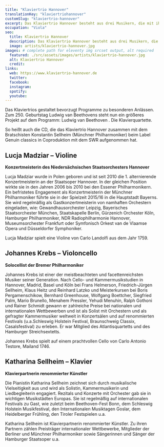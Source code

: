```yaml
---
title: "Klaviertrio Hannover"
translationKey: "klaviertriohannover"
customSlug: "klaviertrio-hannover"
excerpt: Das Klaviertrio Hannover besteht aus drei Musikern, die mit ihrem mitreißenden und fesselnden Spiel und abwechslungsreich gestalteten Programmen Presse und Publikum auf Konzertpodien im In- und Ausland begeistern.
occupation: "Viola"
seo:
  title: Klaviertrio Hannover
  description: Das Klaviertrio Hannover besteht aus drei Musikern, die mit ihrem mitreißenden und fesselnden Spiel und abwechslungsreich gestalteten Programmen Presse und Publikum auf Konzertpodien im In- und Ausland begeistern.
  image: artists/klaviertrio-hannover.jpg
images: # complete path for eleventy img srcset output, alt required
  featured: ./src/assets/images/artists/klaviertrio-hannover.jpg
  alt: Klaviertrio Hannover
  credit:
links:
  web: https://www.klaviertrio-hannover.de
  twitter:
  facebook:
  instagram:
  spotify:
  youtube:
---
```


Das Klaviertrios gestaltet bevorzugt Programme zu besonderen Anlässen.
Zum 250. Geburtstag Ludwig van Beethovens steht nun ein größeres Projekt auf dem Programm: Ludwig van Beethoven . Die Klavierquartette.

So heißt auch die CD, die das Klaviertrio Hannover zusammen mit dem Bratschisten Konstantin Sellheim (Münchner Philharmoniker) beim Label Genuin classics in Coproduktion mit dem SWR aufgenommen hat.

## Lucja Madziar – Violine

**Konzertmeisterin des Niedersächsischen Staatsorchesters Hannover**

Lucja Madziar wurde in Polen geboren und ist seit 2010 die 1. alternierende Konzertmeisterin an der Staatsoper Hannover. In der gleichen Position wirkte sie in den Jahren 2006 bis 2010 bei den Essener Philharmonikern. Ein befristetes Engagement als Konzertmeisterin der Münchner Philharmoniker führte sie in der Spielzeit 2015/16 in die Hauptstadt Bayerns. Sie wird regelmäßig als Gastkonzertmeisterin von namhaften Orchestern eingeladen, wie: Gewandhausorchester Leipzig, Bayerisches Staatsorchester München, Staatskapelle Berlin, Gürzenich Orchester Köln, Hamburger Philharmoniker, NDR Radiophilharmonie Hannover, Museumsorchester Frankfurt oder Symfonisch Orkest van de Vlaamse Opera und Düsseldorfer Symphoniker.

Lucja Madziar spielt eine Violine von Carlo Landolfi aus dem Jahr 1759.

## Johannes Krebs – Violoncello

**Solocellist der Bremer Philharmoniker**

Johannes Krebs ist einer der meistbeachteten und facettenreichsten Musiker seiner Generation.
Nach Cello- und Kammermusikstudien in Hannover, Madrid, Basel und Köln bei Frans Helmerson, Friedrich-Jürgen Sellheim, Klaus Heitz und Reinhard Latzko und Meisterkursen bei Boris Pergamenschikow, Bernhard Greenhouse, Wolfgang Boettcher, Siegfried Palm, Mario Brunello, Menahem Pressler, Yehudi Menuhin, Ralph Gothoni und Rainer Schmidt gewann er zahlreiche Preise bei nationalen und internationalen Wettbewerben und ist als Solist mit Orchestern und als gefragter Kammermusiker weltweit in Konzertsälen und auf renommierten Festivals (u.a.Schleswig Holstein Festival, Braunschweig Classix, Casalsfestival) zu erleben.
Er war Mitglied des Atlantisquartetts und des Hamburger Streichsextetts.

Johannes Krebs spielt auf einem prachtvollen Cello von Carlo Antonio Testore, Mailand 1746.

## Katharina Sellheim – Klavier

**Klavierpartnerin renommierter Künstler**

Die Pianistin Katharina Sellheim zeichnet sich durch musikalische Vielseitigkeit aus und wird als Solistin, Kammermusikerin und Liedbegleiterin engagiert. Rezitals und Konzerte mit Orchester gab sie in wichtigen Musikstädten Europas. Sie ist regelmäßig auf internationalen Festivals zu Gast, wie zuletzt beim Beethoven-Fest Bonn, dem Schleswig Holstein Musikfestival, den Internationalen Musiktagen Goslar, dem Heidelberger Frühling, den Tiroler Festspielen u.a.

Katharina Sellheim ist Klavierpartnerin renommierter Künstler. Zu ihren Partnern zählen Preisträger internationaler Wettbewerbe, Mitglieder der Berliner und Münchner Philharmoniker sowie Sängerinnen und Sänger der Hamburger Staatsoper u.a.
